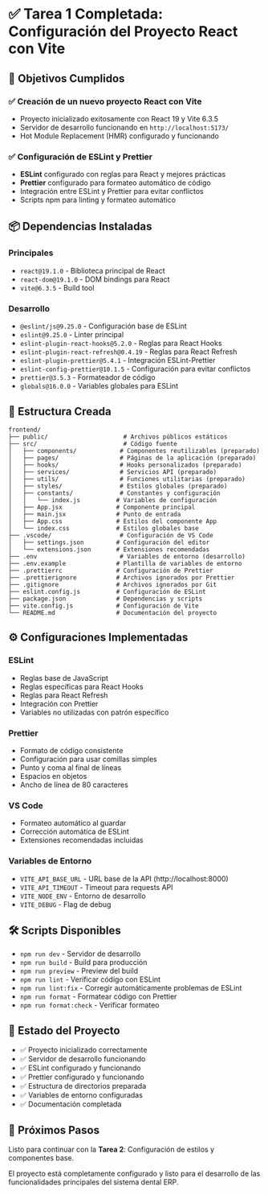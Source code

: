 # ✅ Tarea 1 Completada: Configuración del Proyecto React con Vite

## 🎯 Objetivos Cumplidos

### ✅ Creación de un nuevo proyecto React con Vite

- Proyecto inicializado exitosamente con React 19 y Vite 6.3.5
- Servidor de desarrollo funcionando en `http://localhost:5173/`
- Hot Module Replacement (HMR) configurado y funcionando

### ✅ Configuración de ESLint y Prettier

- **ESLint** configurado con reglas para React y mejores prácticas
- **Prettier** configurado para formateo automático de código
- Integración entre ESLint y Prettier para evitar conflictos
- Scripts npm para linting y formateo automático

## 📦 Dependencias Instaladas

### Principales

- `react@19.1.0` - Biblioteca principal de React
- `react-dom@19.1.0` - DOM bindings para React
- `vite@6.3.5` - Build tool

### Desarrollo

- `@eslint/js@9.25.0` - Configuración base de ESLint
- `eslint@9.25.0` - Linter principal
- `eslint-plugin-react-hooks@5.2.0` - Reglas para React Hooks
- `eslint-plugin-react-refresh@0.4.19` - Reglas para React Refresh
- `eslint-plugin-prettier@5.4.1` - Integración ESLint-Prettier
- `eslint-config-prettier@10.1.5` - Configuración para evitar conflictos
- `prettier@3.5.3` - Formateador de código
- `globals@16.0.0` - Variables globales para ESLint

## 📁 Estructura Creada

```
frontend/
├── public/                     # Archivos públicos estáticos
├── src/                        # Código fuente
│   ├── components/            # Componentes reutilizables (preparado)
│   ├── pages/                 # Páginas de la aplicación (preparado)
│   ├── hooks/                 # Hooks personalizados (preparado)
│   ├── services/              # Servicios API (preparado)
│   ├── utils/                 # Funciones utilitarias (preparado)
│   ├── styles/                # Estilos globales (preparado)
│   ├── constants/             # Constantes y configuración
│   │   └── index.js          # Variables de configuración
│   ├── App.jsx               # Componente principal
│   ├── main.jsx              # Punto de entrada
│   ├── App.css               # Estilos del componente App
│   └── index.css             # Estilos globales base
├── .vscode/                   # Configuración de VS Code
│   ├── settings.json         # Configuración del editor
│   └── extensions.json       # Extensiones recomendadas
├── .env                       # Variables de entorno (desarrollo)
├── .env.example              # Plantilla de variables de entorno
├── .prettierrc               # Configuración de Prettier
├── .prettierignore           # Archivos ignorados por Prettier
├── .gitignore                # Archivos ignorados por Git
├── eslint.config.js          # Configuración de ESLint
├── package.json              # Dependencias y scripts
├── vite.config.js            # Configuración de Vite
└── README.md                 # Documentación del proyecto
```

## ⚙️ Configuraciones Implementadas

### ESLint

- Reglas base de JavaScript
- Reglas específicas para React Hooks
- Reglas para React Refresh
- Integración con Prettier
- Variables no utilizadas con patrón específico

### Prettier

- Formato de código consistente
- Configuración para usar comillas simples
- Punto y coma al final de líneas
- Espacios en objetos
- Ancho de línea de 80 caracteres

### VS Code

- Formateo automático al guardar
- Corrección automática de ESLint
- Extensiones recomendadas incluidas

### Variables de Entorno

- `VITE_API_BASE_URL` - URL base de la API (http://localhost:8000)
- `VITE_API_TIMEOUT` - Timeout para requests API
- `VITE_NODE_ENV` - Entorno de desarrollo
- `VITE_DEBUG` - Flag de debug

## 🛠️ Scripts Disponibles

- `npm run dev` - Servidor de desarrollo
- `npm run build` - Build para producción
- `npm run preview` - Preview del build
- `npm run lint` - Verificar código con ESLint
- `npm run lint:fix` - Corregir automáticamente problemas de ESLint
- `npm run format` - Formatear código con Prettier
- `npm run format:check` - Verificar formateo

## 🚀 Estado del Proyecto

- ✅ Proyecto inicializado correctamente
- ✅ Servidor de desarrollo funcionando
- ✅ ESLint configurado y funcionando
- ✅ Prettier configurado y funcionando
- ✅ Estructura de directorios preparada
- ✅ Variables de entorno configuradas
- ✅ Documentación completada

## 📝 Próximos Pasos

Listo para continuar con la **Tarea 2**: Configuración de estilos y componentes base.

El proyecto está completamente configurado y listo para el desarrollo de las funcionalidades principales del sistema dental ERP.
